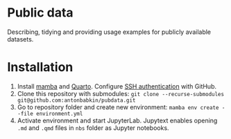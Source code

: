 # Public data

Describing, tidying and providing usage examples for publicly available datasets.

# Installation

1. Install [mamba](https://mamba.readthedocs.io/en/latest/index.html) and [Quarto](https://quarto.org/). Configure [SSH authentication](https://docs.github.com/en/authentication/connecting-to-github-with-ssh) with GitHub.
1. Clone this repository with submodules: `git clone --recurse-submodules git@github.com:antonbabkin/pubdata.git`
1. Go to repository folder and create new environment: `mamba env create --file environment.yml`
1. Activate environment and start JupyterLab. Jupytext enables opening `.md` and `.qmd` files in `nbs` folder as Jupyter notebooks.
